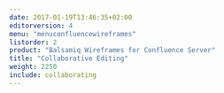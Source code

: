 ```yaml
---
date: 2017-01-19T13:46:35+02:00
editorversion: 4
menu: "menuconfluencewireframes" 
listorder: 2
product: "Balsamiq Wireframes for Confluence Server"
title: "Collaborative Editing"
weight: 2250
include: collaborating
---
```

